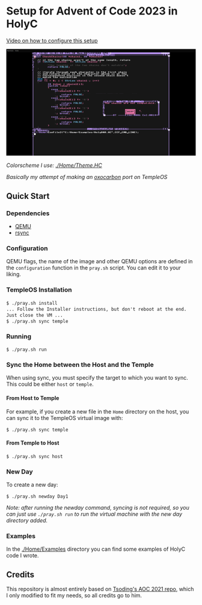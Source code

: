 # Setup for Advent of Code 2023 in HolyC

[Video on how to configure this setup](https://youtu.be/FgAZtSnzo0k)

![rice](./rice.png)

_Colorscheme I use: [./Home/Theme.HC](./Home/Theme.HC)_

_Basically my attempt of making an [oxocarbon](https://github.com/nyoom-engineering/base16-oxocarbon) port on TempleOS_

## Quick Start

### Dependencies

- [QEMU](https://www.qemu.org/)
- [rsync](https://rsync.samba.org/)

### Configuration

QEMU flags, the name of the image and other QEMU options are defined in the `configuration` function in the `pray.sh` script. You can edit it to your liking.

### TempleOS Installation

```console
$ ./pray.sh install
... Follow the Installer instructions, but don't reboot at the end. Just close the VM ...
$ ./pray.sh sync temple
```

### Running

```console
$ ./pray.sh run
```

### Sync the Home between the Host and the Temple

When using sync, you must specify the target to which you want to sync. This could be either `host` or `temple`.

#### From Host to Temple

For example, if you create a new file in the `Home` directory on the host, you can sync it to the TempleOS virtual image with:

```console
$ ./pray.sh sync temple
```

#### From Temple to Host

```console
$ ./pray.sh sync host
```

### New Day

To create a new day:

```console
$ ./pray.sh newday Day1
```

_Note: after running the newday command, syncing is not required, so you can just use `./pray.sh run` to run the virtual machine with the new day directory added._

### Examples

In the [./Home/Examples](./Home/Examples) directory you can find some examples of HolyC code I wrote.

## Credits

This repository is almost entirely based on [Tsoding's AOC 2021 repo](https://gitlab.com/tsoding/aoc-2021), which I only modified to fit my needs, so all credits go to him.
